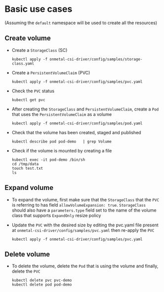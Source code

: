 # Basic use cases

(Assuming the `default` namespace will be used to create all the resources)

## Create volume

- Create a `StorageClass` (SC)

    ```
    kubectl apply -f onmetal-csi-driver/config/samples/storage-class.yaml
    ```

- Create a `PersistentVolumeClaim` (PVC)

    ```
    kubectl apply -f onmetal-csi-driver/config/samples/pvc.yaml
    ```

- Check the `PVC` status

    ```
    kubectl get pvc
    ```

- After creating the `StorageClass` and `PersistentVolumeClaim`, create a `Pod` that uses the `PersistentVolumeClaim` as a volume

    ```
    kubectl apply -f onmetal-csi-driver/config/samples/pod.yaml
    ```

- Check that the volume has been created, staged and published

    ```
    kubectl describe pod pod-demo   | grep Volume
    ```

- Check if the volume is mounted by creating a file

    ```
    kubectl exec -it pod-demo /bin/sh
    cd /tmp/data
    touch test.txt
    ls
    ```

## Expand volume

- To expand the volume, first make sure that the `StorageClass` that the `PVC` is referring to has field `allowVolumeExpansion: true`.
`StorageClass` should also have a `parameters.type` field set to the name of the volume class that supports `ExpandOnly` resize policy

- Update the `PVC` with the desired size by editing the pvc.yaml file present at `onmetal-csi-driver/config/samples/pvc.yaml` then re-apply the `PVC`

    ```
    kubectl apply -f onmetal-csi-driver/config/samples/pvc.yaml
    ```

## Delete volume

- To delete the volume, delete the `Pod` that is using the volume and finally, delete the `PVC`

    ```
    kubectl delete pvc pvc-demo
    kubectl delete pod pod-demo
    ```
